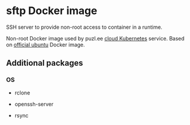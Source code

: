 # sftp Docker image

SSH server to provide non-root access to container in a runtime.

Non-root Docker image used by puzl.ee [cloud Kubernetes](https://puzl.ee) service. Based on [official ubuntu](https://hub.docker.com/_/ubuntu) Docker image.

## Additional packages
### OS

- rclone

- openssh-server

- rsync


